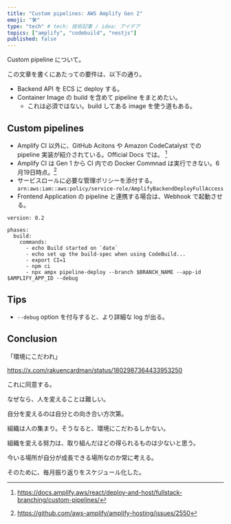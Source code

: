 ```yaml
---
title: "Custom pipelines: AWS Amplify Gen 2"
emoji: "🛠️"
type: "tech" # tech: 技術記事 / idea: アイデア
topics: ["amplify", "codebuild", "nestjs"]
published: false
---
```

Custom pipeline について。

この文章を書くにあたっての要件は、以下の通り。
- Backend API を ECS に deploy する。
- Container Image の build を含めて pipeline をまとめたい。
    - これは必須ではない。build してある image を使う道もある。

## Custom pipelines
- Amplify CI 以外に、GitHub Acitons や Amazon CodeCatalyst での pipeline 実装が紹介されている。Official Docs では。 [^1]
- Amplify CI は Gen 1 から CI 内での Docker Commnad は実行できない。6月19日時点。[^2]
- サービスロールに必要な管理ポリシーを添付する。 `arn:aws:iam::aws:policy/service-role/AmplifyBackendDeployFullAccess`
- Frontend Application の pipeline と連携する場合は、Webhook で起動させる。

```yaml: buildspec.yml
version: 0.2

phases:
  build:
    commands:
      - echo Build started on `date`
      - echo set up the build-spec when using CodeBuild...
      - export CI=1
      - npm ci
      - npx ampx pipeline-deploy --branch $BRANCH_NAME --app-id $AMPLIFY_APP_ID --debug
```

## Tips
- `--debug` option を付与すると、より詳細な log が出る。

## Conclusion
「環境にこだわれ」

https://x.com/rakuencardman/status/1802987364433953250

これに同意する。

なぜなら、人を変えることは難しい。

自分を変えるのは自分との向き合い方次第。

組織は人の集まり。そうなると、環境にこだわるしかない。

組織を変える努力は、取り組んだほどの得られるものは少ないと思う。

今いる場所が自分が成長できる場所なのか常に考える。

そのために、毎月振り返りをスケジュール化した。


[^1]: https://docs.amplify.aws/react/deploy-and-host/fullstack-branching/custom-pipelines/
[^2]: https://github.com/aws-amplify/amplify-hosting/issues/2550
